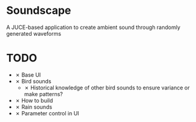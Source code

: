 # Soundscape
A JUCE-based application to create ambient sound through randomly generated waveforms

# TODO
- &cross; Base UI
- &cross; Bird sounds
  - &cross; Historical knowledge of other bird sounds to ensure variance or make patterns?
- &cross; How to build
- &cross; Rain sounds
- &cross; Parameter control in UI